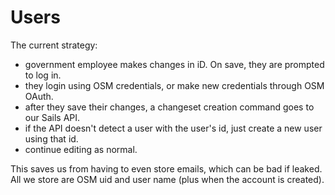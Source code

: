 # Users

The current strategy:

- government employee makes changes in iD. On save, they are prompted to log in.
- they login using OSM credentials, or make new credentials through OSM OAuth.
- after they save their changes, a changeset creation command goes to our Sails API.
- if the API doesn't detect a user with the user's id, just create a new user using that id.
- continue editing as normal.

This saves us from having to even store emails, which can be bad if leaked. All we store are OSM uid and user name (plus when the account is created).